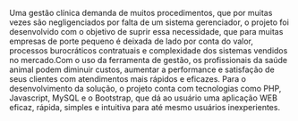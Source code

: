 Uma gestão clínica demanda de muitos procedimentos, que por muitas vezes são  negligenciados  por  falta de  um  sistema  gerenciador,  o projeto  foi  desenvolvido com  o  objetivo  de  suprir  essa necessidade,  que  para  muitas  empresas  de  porte pequeno é deixada de lado por conta do valor, processos burocráticos contratuais e complexidade  dos  sistemas  vendidos  no  mercado.Com  o  uso  da  ferramenta  de gestão,  os  profissionais  da  saúde  animal  podem  diminuir  custos,  aumentar  a performance e satisfação de seus clientes com atendimentos mais rápidos e eficazes. Para  o  desenvolvimento  da  solução,  o  projeto  conta  com  tecnologias  como  PHP, Javascript,  MySQL  e  o  Bootstrap,  que  dá  ao  usuário  uma  aplicação  WEB  eficaz, rápida, simples e intuitiva para até mesmo usuários inexperientes.
